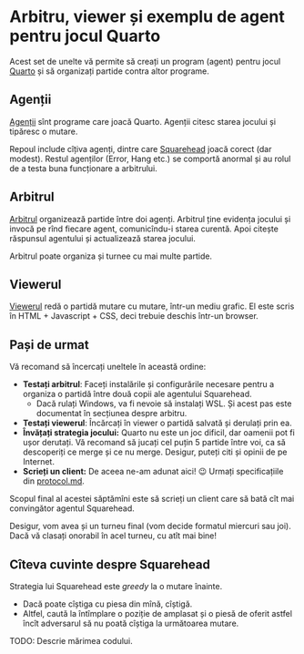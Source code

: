 # Arbitru, viewer și exemplu de agent pentru jocul Quarto

Acest set de unelte vă permite să creați un program (agent) pentru jocul [Quarto](https://en.wikipedia.org/wiki/Quarto_(board_game)) și să organizați partide contra altor programe.

## Agenții

[Agenții](https://github.com/nerdvana-ro/quarto-tools/tree/main/agents) sînt programe care joacă Quarto. Agenții citesc starea jocului și tipăresc o mutare.

Repoul include cîțiva agenți, dintre care [Squarehead](https://github.com/nerdvana-ro/quarto-tools/tree/main/agents/squarehead) joacă corect (dar modest). Restul agenților (Error, Hang etc.) se comportă anormal și au rolul de a testa buna funcționare a arbitrului.

## Arbitrul

[Arbitrul](https://github.com/nerdvana-ro/quarto-tools/tree/main/arbiter) organizează partide între doi agenți. Arbitrul ține evidența jocului și invocă pe rînd fiecare agent, comunicîndu-i starea curentă. Apoi citește răspunsul agentului și actualizează starea jocului.

Arbitrul poate organiza și turnee cu mai multe partide.

## Viewerul

[Viewerul](https://github.com/nerdvana-ro/quarto-tools/tree/main/viewer) redă o partidă mutare cu mutare, într-un mediu grafic. El este scris în HTML + Javascript + CSS, deci trebuie deschis într-un browser.

## Pași de urmat

Vă recomand să încercați uneltele în această ordine:

* **Testați arbitrul**: Faceți instalările și configurările necesare pentru a organiza o partidă între două copii ale agentului Squarehead.
  * Dacă rulați Windows, va fi nevoie să instalați WSL. Și acest pas este documentat în secțiunea despre arbitru.
* **Testați viewerul**: Încărcați în viewer o partidă salvată și derulați prin ea.
* **Învățați strategia jocului:** Quarto nu este un joc dificil, dar oamenii pot fi ușor derutați. Vă recomand să jucați cel puțin 5 partide între voi, ca să descoperiți ce merge și ce nu merge. Desigur, puteți citi și opinii de pe Internet.
* **Scrieți un client:** De aceea ne-am adunat aici! 😉 Urmați specificațiile din [protocol.md](https://github.com/nerdvana-ro/quarto-tools/blob/main/protocol.md).

Scopul final al acestei săptămîni este să scrieți un client care să bată cît mai convingător agentul Squarehead.

Desigur, vom avea și un turneu final (vom decide formatul miercuri sau joi). Dacă vă clasați onorabil în acel turneu, cu atît mai bine!

## Cîteva cuvinte despre Squarehead

Strategia lui Squarehead este _greedy_ la o mutare înainte.

* Dacă poate cîștiga cu piesa din mînă, cîștigă.
* Altfel, caută la întîmplare o poziție de amplasat și o piesă de oferit astfel încît adversarul să nu poată cîștiga la următoarea mutare.

TODO: Descrie mărimea codului.
